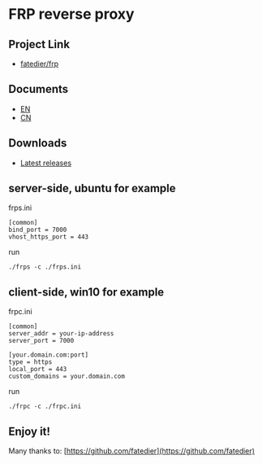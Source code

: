 # FRP reverse proxy

## Project Link

- [fatedier/frp](https://github.com/fatedier/frp)

## Documents

- [EN](https://github.com/fatedier/frp/blob/master/README.md)
- [CN](https://github.com/fatedier/frp/blob/master/README_zh.md)

## Downloads

- [Latest releases](https://github.com/fatedier/frp/releases)

## server-side, ubuntu for example

frps.ini
```
[common]
bind_port = 7000
vhost_https_port = 443
```

run
```
./frps -c ./frps.ini
```

## client-side, win10 for example

frpc.ini
```
[common]
server_addr = your-ip-address
server_port = 7000

[your.domain.com:port]
type = https
local_port = 443
custom_domains = your.domain.com
```

run
```
./frpc -c ./frpc.ini
```

## Enjoy it!

Many thanks to: [https://github.com/fatedier](https://github.com/fatedier)
